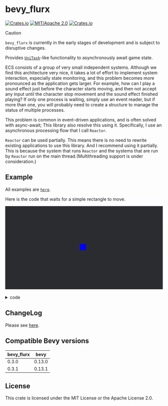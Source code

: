 # bevy_flurx

[![Crates.io](https://img.shields.io/crates/v/bevy_flurx.svg)](https://crates.io/crates/bevy_flurx)
[![MIT/Apache 2.0](https://img.shields.io/badge/license-MIT%2FApache-blue.svg)](https://github.com/not-elm/bevy_flurx#license)
[![Crates.io](https://img.shields.io/crates/d/bevy_flurx.svg)](https://crates.io/crates/bevy_flurx)

> [!CAUTION]
> `bevy_flurx` is currently in the early stages of development and is subject to disruptive changes.

Provides [`UniTask`](https://github.com/Cysharp/UniTask)-like functionality to asynchronously await game
state.

ECS consists of a group of very small independent systems.
Although we find this architecture very nice, it takes a lot of effort to implement system interaction,
especially state monitoring, and this problem becomes more pronounced as the application gets larger.
For example, how can I play a sound effect just before the character starts moving, and then not accept any input until the character stop movement 
and the sound effect finished playing?
If only one process is waiting, simply use an event reader,
but if more than one, you will probably need to create a structure to manage the status of multiple processes.

This problem is common in event-driven applications, and is often solved with async-await;
This library also resolve this using it.
Specifically, I use an asynchronous processing flow that I call `Reactor`.

 `Reactor` can be used partially.
This means there is no need to rewrite existing applications to use this library.
And I recommend using it partially. This is because the system that runs `Reactor` and the systems that are run by `Reactor` run on the main thread.(Multithreading support is under consideration.)

## Example

All examples are [`here`](./examples).

Here is the code that waits for a simple rectangle to move.

![move_shape](examples/gui/move_shape.gif)
<details>

<summary>code</summary>

```rust
use bevy::prelude::*;
use bevy_flurx::prelude::*;

#[derive(Component)]
struct Movable;

fn main() {
    App::new()
        .add_plugins((
            DefaultPlugins,
            FlurxPlugin
        ))
        .add_systems(Startup, (
            setup_entities,
            setup_reactor
        ))
        .run();
}

fn setup_entities(mut commands: Commands) {
    commands.spawn(Camera2dBundle::default());

    commands.spawn((
        Movable,
        SpriteBundle {
            sprite: Sprite {
                custom_size: Some(Vec2::new(50., 50.)),
                color: Color::BLUE,
                ..default()
            },
            ..default()
        }
    ));
}

fn setup_reactor(
    world: &mut World
) {
    commands.spawn(Flurx::schedule(|task| async move {
        loop {
            task.will(Update, once::run(reset_pos)).await;
            task.will(Update, wait::until(move_up)).await;
            task.will(Update, wait::until(move_right)).await;
            println!("To retry press the R key");
            task.will(Update, wait::until(input_r_key)).await;
        }
    });
}

fn reset_pos(
    mut shape: Query<&mut Transform, With<Movable>>
) {
    let mut transform = shape.single_mut();
    transform.translation = Vec3::default();
}

fn move_up(
    mut shape: Query<&mut Transform, With<Movable>>,
    time: Res<Time>,
) -> bool {
    let mut transform = shape.single_mut();
    transform.translation.y += time.delta_seconds() * 100.;
    150. <= transform.translation.y
}

fn move_right(
    mut shape: Query<&mut Transform, With<Movable>>,
    time: Res<Time>,
) -> bool {
    let mut transform = shape.single_mut();
    transform.translation.x += time.delta_seconds() * 100.;
    150. <= transform.translation.x
}

fn input_r_key(
    keyboard_input: Res<ButtonInput<KeyCode>>
) -> bool {
    keyboard_input.just_pressed(KeyCode::KeyR)
}
```
</details>

## ChangeLog

Please see [here](https://github.com/not-elm/bevy_flurx/blob/main/CHANGELOG.md).

## Compatible Bevy versions

| bevy_flurx | bevy   |
|------------|--------|
| 0.3.0      | 0.13.0 |
| 0.3.1      | 0.13.1 |

## License

This crate is licensed under the MIT License or the Apache License 2.0.
